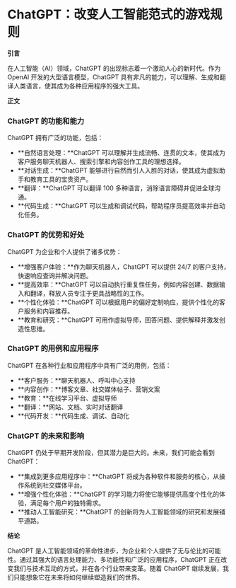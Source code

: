 # ChatGPT：改变人工智能范式的游戏规则

**引言**

在人工智能（AI）领域，ChatGPT 的出现标志着一个激动人心的新时代。作为 OpenAI 开发的大型语言模型，ChatGPT 具有非凡的能力，可以理解、生成和翻译人类语言，使其成为各种应用程序的强大工具。

**正文**

### ChatGPT 的功能和能力

ChatGPT 拥有广泛的功能，包括：

- **自然语言处理：**ChatGPT 可以理解并生成流畅、连贯的文本，使其成为客户服务聊天机器人、搜索引擎和内容创作工具的理想选择。
- **对话生成：**ChatGPT 能够进行自然而引人入胜的对话，使其成为虚拟助手和教育工具的宝贵资产。
- **翻译：**ChatGPT 可以翻译 100 多种语言，消除语言障碍并促进全球沟通。
- **代码生成：**ChatGPT 可以生成和调试代码，帮助程序员提高效率并自动化任务。

### ChatGPT 的优势和好处

ChatGPT 为企业和个人提供了诸多优势：

- **增强客户体验：**作为聊天机器人，ChatGPT 可以提供 24/7 的客户支持，快速响应查询并解决问题。
- **提高效率：**ChatGPT 可以自动执行重复性任务，例如内容创建、数据输入和翻译，释放人员专注于更具战略性的工作。
- **个性化体验：**ChatGPT 可以根据用户的偏好定制响应，提供个性化的客户服务和内容推荐。
- **教育和研究：**ChatGPT 可用作虚拟导师，回答问题、提供解释并激发创造性思维。

### ChatGPT 的用例和应用程序

ChatGPT 在各种行业和应用程序中具有广泛的用例，包括：

- **客户服务：**聊天机器人、呼叫中心支持
- **内容创作：**博客文章、社交媒体帖子、营销文案
- **教育：**在线学习平台、虚拟导师
- **翻译：**网站、文档、实时对话翻译
- **代码开发：**代码生成、调试、自动化

### ChatGPT 的未来和影响

ChatGPT 仍处于早期开发阶段，但其潜力是巨大的。未来，我们可能会看到 ChatGPT：

- **集成到更多应用程序中：**ChatGPT 将成为各种软件和服务的核心，从操作系统到社交媒体平台。
- **增强个性化体验：**ChatGPT 的学习能力将使它能够提供高度个性化的体验，满足每个用户的独特需求。
- **推动人工智能研究：**ChatGPT 的创新将为人工智能领域的研究和发展铺平道路。

**结论**

ChatGPT 是人工智能领域的革命性进步，为企业和个人提供了无与伦比的可能性。通过其强大的语言处理能力、多功能性和广泛的应用程序，ChatGPT 正在改变我们与技术互动的方式，并在各个行业带来变革。随着 ChatGPT 继续发展，我们只能想象它在未来将如何继续塑造我们的世界。
